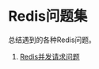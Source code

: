 # Redis问题集

总结遇到的各种Redis问题。



1. [Redis并发请求问题](https://github.com/ng1091/redis-interview/blob/master/docs/concurrency)

